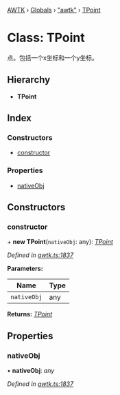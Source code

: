 [AWTK](../README.md) › [Globals](../globals.md) › ["awtk"](../modules/_awtk_.md) › [TPoint](_awtk_.tpoint.md)

# Class: TPoint

点。包括一个x坐标和一个y坐标。

## Hierarchy

* **TPoint**

## Index

### Constructors

* [constructor](_awtk_.tpoint.md#constructor)

### Properties

* [nativeObj](_awtk_.tpoint.md#nativeobj)

## Constructors

###  constructor

\+ **new TPoint**(`nativeObj`: any): *[TPoint](_awtk_.tpoint.md)*

*Defined in [awtk.ts:1837](https://github.com/zlgopen/awtk-binding/blob/066f953/tools/code_gen/js/output/awtk.ts#L1837)*

**Parameters:**

Name | Type |
------ | ------ |
`nativeObj` | any |

**Returns:** *[TPoint](_awtk_.tpoint.md)*

## Properties

###  nativeObj

• **nativeObj**: *any*

*Defined in [awtk.ts:1837](https://github.com/zlgopen/awtk-binding/blob/066f953/tools/code_gen/js/output/awtk.ts#L1837)*
